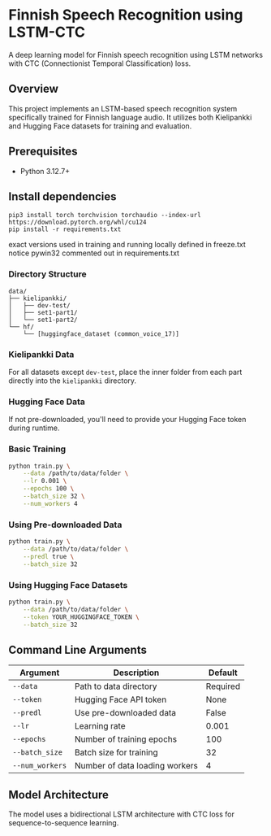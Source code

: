 # Finnish Speech Recognition using LSTM-CTC

A deep learning model for Finnish speech recognition using LSTM networks with CTC (Connectionist Temporal Classification) loss.

## Overview

This project implements an LSTM-based speech recognition system specifically trained for Finnish language audio. It utilizes both Kielipankki and Hugging Face datasets for training and evaluation.

## Prerequisites

- Python 3.12.7+

## Install dependencies
```
pip3 install torch torchvision torchaudio --index-url https://download.pytorch.org/whl/cu124
pip install -r requirements.txt

```
exact versions used in training and running locally defined in freeze.txt
notice pywin32 commented out in requirements.txt

### Directory Structure
```
data/
├── kielipankki/
│   ├── dev-test/
│   ├── set1-part1/
│   └── set1-part2/
└── hf/
    └── [huggingface_dataset (common_voice_17)]
```

### Kielipankki Data
For all datasets except `dev-test`, place the inner folder from each part directly into the `kielipankki` directory.

### Hugging Face Data
If not pre-downloaded, you'll need to provide your Hugging Face token during runtime.


### Basic Training

```bash
python train.py \
    --data /path/to/data/folder \
    --lr 0.001 \
    --epochs 100 \
    --batch_size 32 \
    --num_workers 4
```

### Using Pre-downloaded Data

```bash
python train.py \
    --data /path/to/data/folder \
    --predl true \
    --batch_size 32
```

### Using Hugging Face Datasets

```bash
python train.py \
    --data /path/to/data/folder \
    --token YOUR_HUGGINGFACE_TOKEN \
    --batch_size 32
```

## Command Line Arguments

| Argument | Description | Default |
|----------|-------------|---------|
| `--data` | Path to data directory | Required |
| `--token` | Hugging Face API token | None |
| `--predl` | Use pre-downloaded data | False |
| `--lr` | Learning rate | 0.001 |
| `--epochs` | Number of training epochs | 100 |
| `--batch_size` | Batch size for training | 32 |
| `--num_workers` | Number of data loading workers | 4 |

## Model Architecture

The model uses a bidirectional LSTM architecture with CTC loss for sequence-to-sequence learning.